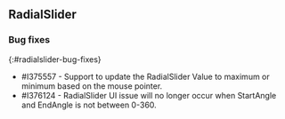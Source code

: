 ## RadialSlider

### Bug fixes
{:#radialslider-bug-fixes}

* \#I375557 - Support to update the RadialSlider Value to maximum or minimum based on the mouse pointer.
* \#I376124 - RadialSlider UI issue will no longer occur when StartAngle and EndAngle is not between 0-360.
